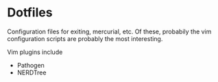 Dotfiles
========

Configuration files for exiting, mercurial, etc.  Of these, probabily the vim
configuration scripts are probably the most interesting.

Vim plugins include

- Pathogen
- NERDTree
